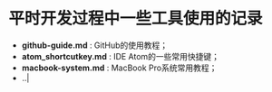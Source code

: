 # 平时开发过程中一些工具使用的记录

- **github-guide.md** : GitHub的使用教程；
- **atom_shortcutkey.md** : IDE Atom的一些常用快捷键；
- **macbook-system.md** : MacBook Pro系统常用教程；
- ..|
